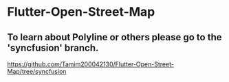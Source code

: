 # Flutter-Open-Street-Map

## To learn about Polyline or others please go to the 'syncfusion' branch.
<a> https://github.com/Tamim200042130/Flutter-Open-Street-Map/tree/syncfusion <a>
